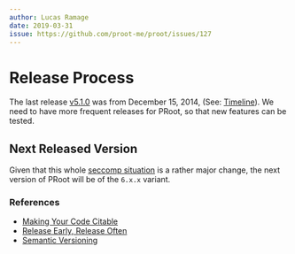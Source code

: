 ```yaml
---
author: Lucas Ramage
date: 2019-03-31
issue: https://github.com/proot-me/proot/issues/127
---
```


# Release Process

The last release [v5.1.0](https://github.com/proot-me/proot/releases/tag/v5.1.0) was from December 15, 2014, (See: [Timeline](timeline.md)).
We need to have more frequent releases for PRoot, so that new features can be tested.

## Next Released Version

Given that this whole [seccomp situation](https://github.com/proot-me/proot/issues/106) is a rather major change, the next version of PRoot will be of the `6.x.x` variant.

### References

- [Making Your Code Citable](https://guides.github.com/activities/citable-code)
- [Release Early, Release Often](http://catb.org/~esr/writings/cathedral-bazaar/cathedral-bazaar/ar01s04.html)
- [Semantic Versioning](https://semver.org)
